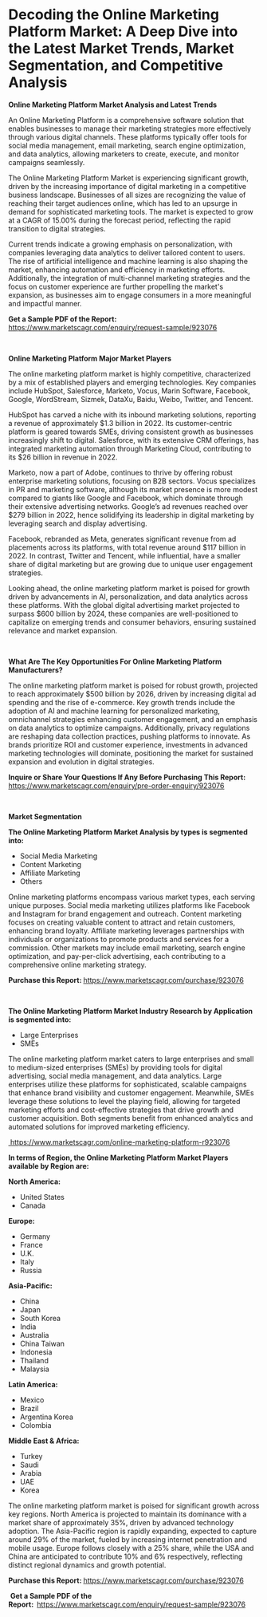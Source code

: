 <p><h1>Decoding the Online Marketing Platform Market: A Deep Dive into the Latest Market Trends, Market Segmentation, and Competitive Analysis</h1></p><p><strong>Online Marketing Platform Market Analysis and Latest Trends</strong></p>
<p><p>An Online Marketing Platform is a comprehensive software solution that enables businesses to manage their marketing strategies more effectively through various digital channels. These platforms typically offer tools for social media management, email marketing, search engine optimization, and data analytics, allowing marketers to create, execute, and monitor campaigns seamlessly. </p><p>The Online Marketing Platform Market is experiencing significant growth, driven by the increasing importance of digital marketing in a competitive business landscape. Businesses of all sizes are recognizing the value of reaching their target audiences online, which has led to an upsurge in demand for sophisticated marketing tools. The market is expected to grow at a CAGR of 15.00% during the forecast period, reflecting the rapid transition to digital strategies. </p><p>Current trends indicate a growing emphasis on personalization, with companies leveraging data analytics to deliver tailored content to users. The rise of artificial intelligence and machine learning is also shaping the market, enhancing automation and efficiency in marketing efforts. Additionally, the integration of multi-channel marketing strategies and the focus on customer experience are further propelling the market's expansion, as businesses aim to engage consumers in a more meaningful and impactful manner.</p></p>
<p><strong>Get a Sample PDF of the Report:&nbsp;</strong> <a href="https://www.marketscagr.com/enquiry/request-sample/923076?utm_campaign=2959&utm_medium=2&utm_source=Github&utm_content=ia&utm_term=16042025&utm_id=online-marketing-platform">https://www.marketscagr.com/enquiry/request-sample/923076</a></p>
<p>&nbsp;</p>
<p><strong>Online Marketing Platform Major Market Players</strong></p>
<p><p>The online marketing platform market is highly competitive, characterized by a mix of established players and emerging technologies. Key companies include HubSpot, Salesforce, Marketo, Vocus, Marin Software, Facebook, Google, WordStream, Sizmek, DataXu, Baidu, Weibo, Twitter, and Tencent. </p><p>HubSpot has carved a niche with its inbound marketing solutions, reporting a revenue of approximately $1.3 billion in 2022. Its customer-centric platform is geared towards SMEs, driving consistent growth as businesses increasingly shift to digital. Salesforce, with its extensive CRM offerings, has integrated marketing automation through Marketing Cloud, contributing to its $26 billion in revenue in 2022. </p><p>Marketo, now a part of Adobe, continues to thrive by offering robust enterprise marketing solutions, focusing on B2B sectors. Vocus specializes in PR and marketing software, although its market presence is more modest compared to giants like Google and Facebook, which dominate through their extensive advertising networks. Google’s ad revenues reached over $279 billion in 2022, hence solidifying its leadership in digital marketing by leveraging search and display advertising.</p><p>Facebook, rebranded as Meta, generates significant revenue from ad placements across its platforms, with total revenue around $117 billion in 2022. In contrast, Twitter and Tencent, while influential, have a smaller share of digital marketing but are growing due to unique user engagement strategies.</p><p>Looking ahead, the online marketing platform market is poised for growth driven by advancements in AI, personalization, and data analytics across these platforms. With the global digital advertising market projected to surpass $600 billion by 2024, these companies are well-positioned to capitalize on emerging trends and consumer behaviors, ensuring sustained relevance and market expansion.</p></p>
<p>&nbsp;</p>
<p><strong>What Are The Key Opportunities For Online Marketing Platform Manufacturers?</strong></p>
<p><p>The online marketing platform market is poised for robust growth, projected to reach approximately $500 billion by 2026, driven by increasing digital ad spending and the rise of e-commerce. Key growth trends include the adoption of AI and machine learning for personalized marketing, omnichannel strategies enhancing customer engagement, and an emphasis on data analytics to optimize campaigns. Additionally, privacy regulations are reshaping data collection practices, pushing platforms to innovate. As brands prioritize ROI and customer experience, investments in advanced marketing technologies will dominate, positioning the market for sustained expansion and evolution in digital strategies.</p></p>
<p><strong>Inquire or Share Your Questions If Any Before Purchasing This Report:</strong> <a href="https://www.marketscagr.com/enquiry/pre-order-enquiry/923076?utm_campaign=2959&utm_medium=2&utm_source=Github&utm_content=ia&utm_term=16042025&utm_id=online-marketing-platform">https://www.marketscagr.com/enquiry/pre-order-enquiry/923076</a></p>
<p>&nbsp;</p>
<p><strong>Market Segmentation</strong></p>
<p><strong>The Online Marketing Platform Market Analysis by types is segmented into:</strong></p>
<p><ul><li>Social Media Marketing</li><li>Content Marketing</li><li>Affiliate Marketing</li><li>Others</li></ul></p>
<p><p>Online marketing platforms encompass various market types, each serving unique purposes. Social media marketing utilizes platforms like Facebook and Instagram for brand engagement and outreach. Content marketing focuses on creating valuable content to attract and retain customers, enhancing brand loyalty. Affiliate marketing leverages partnerships with individuals or organizations to promote products and services for a commission. Other markets may include email marketing, search engine optimization, and pay-per-click advertising, each contributing to a comprehensive online marketing strategy.</p></p>
<p><strong>Purchase this Report:&nbsp;</strong><a href="https://www.marketscagr.com/purchase/923076?utm_campaign=2959&utm_medium=2&utm_source=Github&utm_content=ia&utm_term=16042025&utm_id=online-marketing-platform">https://www.marketscagr.com/purchase/923076</a></p>
<p>&nbsp;</p>
<p><strong>The Online Marketing Platform Market Industry Research by Application is segmented into:</strong></p>
<p><ul><li>Large Enterprises</li><li>SMEs</li></ul></p>
<p><p>The online marketing platform market caters to large enterprises and small to medium-sized enterprises (SMEs) by providing tools for digital advertising, social media management, and data analytics. Large enterprises utilize these platforms for sophisticated, scalable campaigns that enhance brand visibility and customer engagement. Meanwhile, SMEs leverage these solutions to level the playing field, allowing for targeted marketing efforts and cost-effective strategies that drive growth and customer acquisition. Both segments benefit from enhanced analytics and automated solutions for improved marketing efficiency.</p></p>
<p><a href="https://www.marketscagr.com/online-marketing-platform-r923076?utm_campaign=2959&utm_medium=2&utm_source=Github&utm_content=ia&utm_term=16042025&utm_id=online-marketing-platform">&nbsp;https://www.marketscagr.com/online-marketing-platform-r923076</a></p>
<p><strong>In terms of Region, the Online Marketing Platform Market Players available by Region are:</strong></p>
<p>
    <p> <strong> North America: </strong>
        <ul>
            <li>United States</li>
            <li>Canada</li>
        </ul>
        </p> 
    <p> <strong> Europe: </strong>
        <ul>
            <li>Germany</li>
            <li>France</li>
            <li>U.K.</li>
            <li>Italy</li>
            <li>Russia</li>
        </ul>
        </p> 
    <p> <strong> Asia-Pacific: </strong>
        <ul>
            <li>China</li>
            <li>Japan</li>
            <li>South Korea</li>
            <li>India</li>
            <li>Australia</li>
            <li>China Taiwan</li>
            <li>Indonesia</li>
            <li>Thailand</li>
            <li>Malaysia</li>
        </ul>
        </p> 
    <p> <strong> Latin America: </strong>
        <ul>
            <li>Mexico</li>
            <li>Brazil</li>
            <li>Argentina Korea</li>
            <li>Colombia</li>
        </ul>
        </p> 
    <p> <strong> Middle East & Africa: </strong>
        <ul>
            <li>Turkey</li>
            <li>Saudi</li>
            <li>Arabia</li>
            <li>UAE</li>
            <li>Korea</li>
        </ul>
    </p>
    </p>
<p><p>The online marketing platform market is poised for significant growth across key regions. North America is projected to maintain its dominance with a market share of approximately 35%, driven by advanced technology adoption. The Asia-Pacific region is rapidly expanding, expected to capture around 29% of the market, fueled by increasing internet penetration and mobile usage. Europe follows closely with a 25% share, while the USA and China are anticipated to contribute 10% and 6% respectively, reflecting distinct regional dynamics and growth potential.</p></p>
<p><strong>Purchase this Report: </strong><a href="https://www.marketscagr.com/purchase/923076?utm_campaign=2959&utm_medium=2&utm_source=Github&utm_content=ia&utm_term=16042025&utm_id=online-marketing-platform">https://www.marketscagr.com/purchase/923076</a></p>
<p>&nbsp;<strong>Get a Sample PDF of the Report:&nbsp;&nbsp;</strong><a href="https://www.marketscagr.com/enquiry/request-sample/923076?utm_campaign=2959&utm_medium=2&utm_source=Github&utm_content=ia&utm_term=16042025&utm_id=online-marketing-platform">https://www.marketscagr.com/enquiry/request-sample/923076</a></p>
<p><strong></strong></p>
<p><p></p><p></p><p></p></p>
